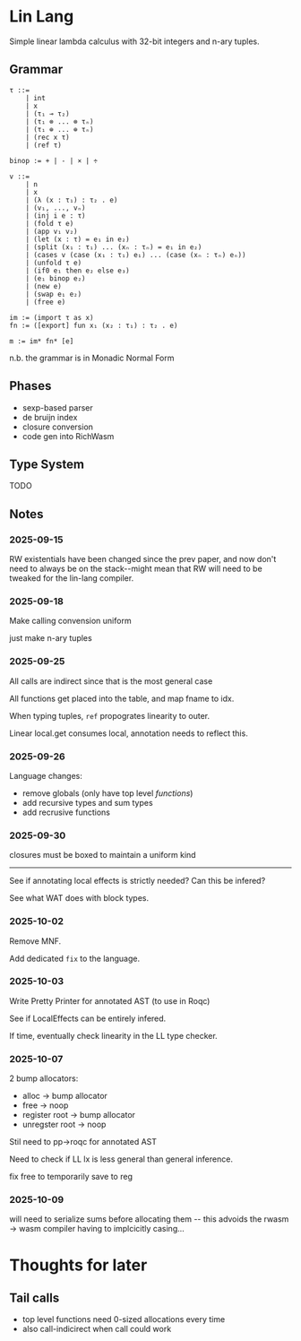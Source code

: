 # Lin Lang

Simple linear lambda calculus with 32-bit integers and n-ary tuples.

## Grammar

```
τ ::=
    | int
    | x
    | (τ₁ ⊸ τ₂)
    | (τ₁ ⊗ ... ⊗ τₙ)
    | (τ₁ ⊕ ... ⊕ τₙ)
    | (rec x τ)
    | (ref τ)

binop := + | - | × | ÷

v ::=
    | n
    | x
    | (λ (x : τ₁) : τ₂ . e)
    | (v₁, ..., vₙ)
    | (inj i e : τ)
    | (fold τ e)
    | (app v₁ v₂)
    | (let (x : τ) = e₁ in e₂)
    | (split (x₁ : τ₁) ... (xₙ : τₙ) = e₁ in e₂)
    | (cases v (case (x₁ : τ₁) e₁) ... (case (xₙ : τₙ) eₙ))
    | (unfold τ e)
    | (if0 e₁ then e₂ else e₃)
    | (e₁ binop e₂)
    | (new e)
    | (swap e₁ e₂)
    | (free e)

im := (import τ as x)
fn := ([export] fun x₁ (x₂ : τ₁) : τ₂ . e)

m := im* fn* [e]
```

n.b. the grammar is in Monadic Normal Form

## Phases

- sexp-based parser
- de bruijn index
- closure conversion
- code gen into RichWasm

## Type System

TODO

## Notes

### 2025-09-15

RW existentials have been changed since the prev paper, and now don't need to always be on the
stack--might mean that RW will need to be tweaked for the lin-lang compiler.

### 2025-09-18

Make calling convension uniform

just make n-ary tuples

### 2025-09-25

All calls are indirect since that is the most general case

All functions get placed into the table, and map fname to idx.

When typing tuples, `ref` propogrates linearity to outer.

Linear local.get consumes local, annotation needs to reflect this.

### 2025-09-26

Language changes:
- remove globals (only have top level *functions*)
- add recursive types and sum types
- add recrusive functions

### 2025-09-30

closures must be boxed to maintain a uniform kind

---

See if annotating local effects is strictly needed? Can this be infered?

See what WAT does with block types.

### 2025-10-02

Remove MNF.

Add dedicated `fix` to the language.

### 2025-10-03

Write Pretty Printer for annotated AST (to use in Roqc)

See if LocalEffects can be entirely infered.

If time, eventually check linearity in the LL type checker.

### 2025-10-07

2 bump allocators:
- alloc -> bump allocator
- free -> noop
- register root -> bump allocator
- unregster root -> noop

Stil need to pp->roqc for annotated AST

Need to check if LL lx is less general than general inference.

fix free to temporarily save to reg

### 2025-10-09

will need to serialize sums before allocating them -- this advoids the rwasm -> wasm compiler having to implcicitly casing...

# Thoughts for later

## Tail calls

- top level functions need 0-sized allocations every time
- also call-indicirect when call could work

